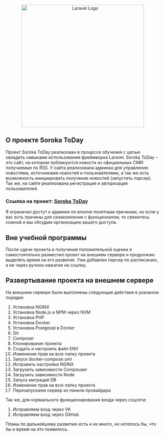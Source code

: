 <p align="center"><a href="http://45.131.40.116" target="_blank"><img src="http://45.131.40.116/img/soroka.svg" width="400" alt="Laravel Logo"></a></p>

## О проекте Soroka ToDay
Проект Soroka ToDay реализован в процессе обучения с целью овладеть навыками использования фреймворка Laravel. Soroka ToDay – это сайт, на котором публикуются новости из официальных СМИ получаемые по RSS. У сайта реализована админка для управления новостями, источниками новостей и пользователями, а так же есть возможность инициировать получение новостей (запустить парсер). Так же, на сайте реализована регистрация и авторизация пользователей.

### Ссылка на проект: **[Soroka ToDay](http://45.131.40.116/)**
Я ограничил достут к админке по вполне понятным причинам, но если у вас есть причины для ознакомления с функционалом, то свяжитесь сомной и мы обсудим организацию вашего доступа.

## Вне учебной программы
После сдачи проекта и получения положительной оценки я самостоятельно разместил проект на внешнем сервере и продолжаю выделять время на его развитие. Уже добавлен парсер по расписанию, а не через ручное нажатие на ссылку.

## Развертывание проекта на внешнем сервере
На внешнем сервере были выполнены следующие действия в указаном порядке:
1. Установка NGINX
2. Установка Node.js и NPM через NVM
3. Установка PHP
4. Установка Docker
5. Установка Postgesql в Docker
6. Git
7. Composer
8. Клонирование проекта
9. Создать и настроить файл ENV
10. Изменение прав на всю папку проекта
11. Запуск docker-compose.uml
12. Исправить настройки NGINX
13. Загрузить зависимости Compouser
14. Загрузить зависимости Node
15. Запуск миграций DB
16. Изменение прав на всю папку проекта
17. Перезапускаем сервер из панели провайдера

Так же, для нормального функционирования входа через соцсети:
1. Исправляем вход через VK
2. Исправляем вход через GitHub

Планы по дальнейшему развитию есть и их много, но хотелось бы, что бы и время на это появилось.
